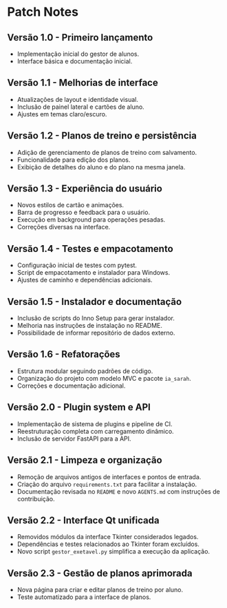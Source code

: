 # Patch Notes

## Versão 1.0 - Primeiro lançamento
- Implementação inicial do gestor de alunos.
- Interface básica e documentação inicial.

## Versão 1.1 - Melhorias de interface
- Atualizações de layout e identidade visual.
- Inclusão de painel lateral e cartões de aluno.
- Ajustes em temas claro/escuro.

## Versão 1.2 - Planos de treino e persistência
- Adição de gerenciamento de planos de treino com salvamento.
- Funcionalidade para edição dos planos.
- Exibição de detalhes do aluno e do plano na mesma janela.

## Versão 1.3 - Experiência do usuário
- Novos estilos de cartão e animações.
- Barra de progresso e feedback para o usuário.
- Execução em background para operações pesadas.
- Correções diversas na interface.

## Versão 1.4 - Testes e empacotamento
- Configuração inicial de testes com pytest.
- Script de empacotamento e instalador para Windows.
- Ajustes de caminho e dependências adicionais.

## Versão 1.5 - Instalador e documentação
- Inclusão de scripts do Inno Setup para gerar instalador.
- Melhoria nas instruções de instalação no README.
- Possibilidade de informar repositório de dados externo.

## Versão 1.6 - Refatorações
- Estrutura modular seguindo padrões de código.
- Organização do projeto com modelo MVC e pacote `ia_sarah`.
- Correções e documentação adicional.

## Versão 2.0 - Plugin system e API
- Implementação de sistema de plugins e pipeline de CI.
- Reestruturação completa com carregamento dinâmico.
- Inclusão de servidor FastAPI para a API.


## Versão 2.1 - Limpeza e organização
- Remoção de arquivos antigos de interfaces e pontos de entrada.
- Criação do arquivo `requirements.txt` para facilitar a instalação.
- Documentação revisada no `README` e novo `AGENTS.md` com instruções de contribuição.

## Versão 2.2 - Interface Qt unificada
- Removidos módulos da interface Tkinter considerados legados.
- Dependências e testes relacionados ao Tkinter foram excluídos.
- Novo script `gestor_exetavel.py` simplifica a execução da aplicação.

## Versão 2.3 - Gestão de planos aprimorada
- Nova página para criar e editar planos de treino por aluno.
- Teste automatizado para a interface de planos.
